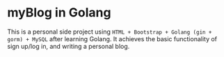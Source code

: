 # myBlog in Golang

This is a personal side project using `HTML + Bootstrap + Golang (gin + gorm) + MySQL` after learning Golang.
It achieves the basic functionality of sign up/log in, and writing a personal blog.
